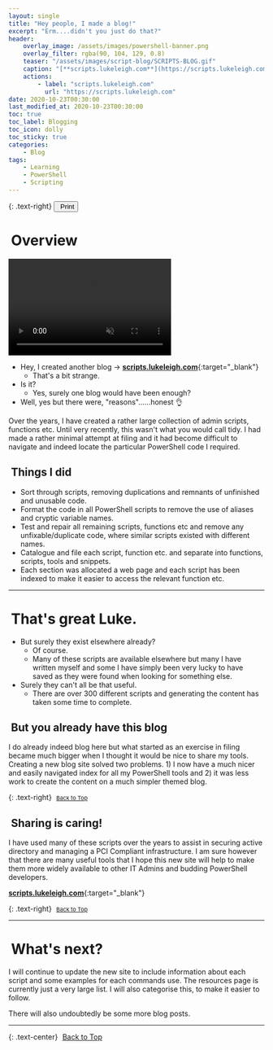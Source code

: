 ```yaml
---
layout: single
title: "Hey people, I made a blog!"
excerpt: "Erm....didn't you just do that?"
header:
    overlay_image: /assets/images/powershell-banner.png
    overlay_filter: rgba(90, 104, 129, 0.8)
    teaser: "/assets/images/script-blog/SCRIPTS-BLOG.gif"
    caption: "[**scripts.lukeleigh.com**](https://scripts.lukeleigh.com)"
    actions:
        - label: "scripts.lukeleigh.com"
          url: "https://scripts.lukeleigh.com"
date: 2020-10-23T00:30:00
last_modified_at: 2020-10-23T00:30:00
toc: true
toc_label: Blogging
toc_icon: dolly
toc_sticky: true
categories:
    - Blog
tags:
    - Learning
    - PowerShell
    - Scripting
---
```


<script src="https://formspree.io/js/formbutton-v1.0.0.min.js" defer></script>
<script>
  window.formbutton=window.formbutton||function(){(formbutton.q=formbutton.q||[]).push(arguments)};
/* customize formbutton here*/
  formbutton("create", {
    action: "https://formspree.io/xvowjgjd",
    buttonImg: "<i class='fas fa-envelope' style='font-size:20px'/>",
    theme: "minimal",
    title: "Contact Me!",
    fields: [
      {
        type: "email",
        label: "Email:",
        name: "email",
        required: true,
        placeholder: "your@email.com"
      },
      {
        type: "textarea",
        label: "Message:",
        name: "message",
        required: true,
        placeholder: "What's on your mind?",
      },
      { type: "submit" }
    ],
    styles: {
      fontFamily: "Roboto",
      fontSize: "1em",
      title: {
        background: "#999999",
      },
      button: {
        background: "#999999",
      }
    },
    initiallyVisible: false
  });
</script>

{: .text-right}
<span style="font-size:11px;"><button onclick="window.print()"><i class="fas fa-print" aria-hidden="true" style="color: black; margin-right:5px;"></i>Print</button></span>

# <i class="fas fa-box-open" aria-hidden="true" style="color: white; margin-right:5px;"></i> Overview

<video width="320" height="190" controls autoplay loop muted>
    <source src="/assets/video/scripts-blog-intro.mp4" type="video/mp4">
    Your browser does not support the video tag.
</video>

-   Hey, I created another blog -> [**scripts.lukeleigh.com**][1]{:target="\_blank"}
    -   That's a bit strange.
-   Is it?
    -   Yes, surely one blog would have been enough?
-   Well, yes but there were, "reasons"......honest 👌

Over the years, I have created a rather large collection of admin scripts, functions etc. Until very recently, this wasn't what you would call tidy. I had made a rather minimal attempt at filing and it had become difficult to navigate and indeed locate the particular PowerShell code I required.

## <i class="fas fa-box" aria-hidden="true" style="color: white; margin-right:5px;"></i> Things I did

-   Sort through scripts, removing duplications and remnants of unfinished and unusable code.
-   Format the code in all PowerShell scripts to remove the use of aliases and cryptic variable names.
-   Test and repair all remaining scripts, functions etc and remove any unfixable/duplicate code, where similar scripts existed with different names.
-   Catalogue and file each script, function etc. and separate into functions, scripts, tools and snippets.
-   Each section was allocated a web page and each script has been indexed to make it easier to access the relevant function etc.

---

# <i class="fas fa-people-carry" aria-hidden="true" style="color: white; margin-right:5px;"></i> That's great Luke.

-   But surely they exist elsewhere already?
    -   Of course.
    -   Many of these scripts are available elsewhere but many I have written myself and some I have simply been very lucky to have saved as they were found when looking for something else.
-   Surely they can't all be that useful.
    -   There are over 300 different scripts and generating the content has taken some time to complete.

## <i class="fas fa-truck-loading" aria-hidden="true" style="color: white; margin-right:5px;"></i> But you already have this blog

I do already indeed blog here but what started as an exercise in filing became much bigger when I thought it would be nice to share my tools. Creating a new blog site solved two problems. 1) I now have a much nicer and easily navigated index for all my PowerShell tools and 2) it was less work to create the content on a much simpler themed blog.

{: .text-right}
<span style="font-size:11px;"><a href="#"><i class="fas fa-caret-up" aria-hidden="true" style="color: white; margin-right:5px;"></i>Back to Top</a></span>

## <i class="fas fa-boxes" aria-hidden="true" style="color: white; margin-right:5px;"></i> Sharing is caring!

I have used many of these scripts over the years to assist in securing active directory and managing a PCI Compliant infrastructure. I am sure however that there are many useful tools that I hope this new site will help to make them more widely available to other IT Admins and budding PowerShell developers.

[**scripts.lukeleigh.com**][1]{:target="\_blank"}

{: .text-right}
<span style="font-size:11px;"><a href="#"><i class="fas fa-caret-up" aria-hidden="true" style="color: white; margin-right:5px;"></i>Back to Top</a></span>

---

# <i class="fas fa-pallet" aria-hidden="true" style="color: white; margin-right:5px;"></i> What's next?

I will continue to update the new site to include information about each script and some examples for each commands use.
The resources page is currently just a very large list. I will also categorise this, to make it easier to follow.

There will also undoubtedly be some more blog posts.

---

{: .text-center}
<a href="#" class="btn btn--info btn--small"><i class="fas fa-caret-up" aria-hidden="true" style="color: white; margin-right:5px;"></i>Back to Top</a>

[1]: https://scripts.lukeleigh.com

